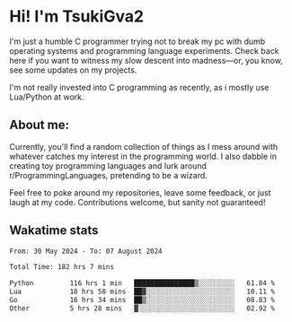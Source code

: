 # Hi! I'm TsukiGva2

I'm just a humble C programmer trying not to break my pc with dumb operating systems and programming language experiments. Check back here if you want to witness my slow descent into madness—or, you know, see some updates on my projects.

I'm not really invested into C programming as recently, as i mostly use Lua/Python at work.

## About me:

Currently, you'll find a random collection of things as I mess around with whatever catches my interest in the programming world. I also dabble in creating toy programming languages and lurk around r/ProgrammingLanguages, pretending to be a wizard.

Feel free to poke around my repositories, leave some feedback, or just laugh at my code. Contributions welcome, but sanity not guaranteed!

## Wakatime stats
<!--START_SECTION:waka-->

```txt
From: 30 May 2024 - To: 07 August 2024

Total Time: 182 hrs 7 mins

Python         116 hrs 1 min   ███████████████▒░░░░░░░░░   61.84 %
Lua            18 hrs 58 mins  ██▓░░░░░░░░░░░░░░░░░░░░░░   10.11 %
Go             16 hrs 34 mins  ██▒░░░░░░░░░░░░░░░░░░░░░░   08.83 %
Other          5 hrs 28 mins   ▓░░░░░░░░░░░░░░░░░░░░░░░░   02.92 %
```

<!--END_SECTION:waka-->

